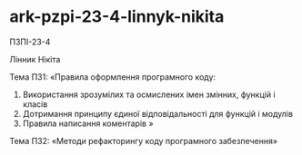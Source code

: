 # ark-pzpi-23-4-linnyk-nikita

ПЗПІ-23-4

Лінник Нікіта 

Тема ПЗ1: «Правила оформлення програмного коду: 
1. Використання зрозумілих та осмислених імен змінних, функцій і класів
2. Дотримання принципу єдиної відповідальності для функцій і модулів
3. Правила написання коментарів
»

Тема ПЗ2: «Методи рефакторингу коду програмного забезпечення»
